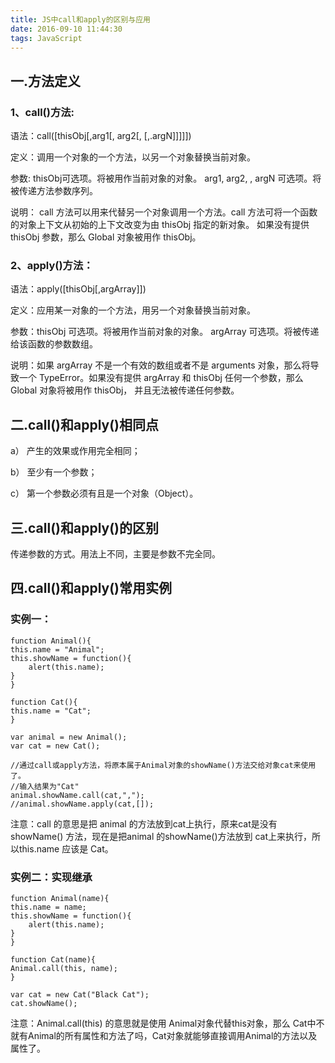 ```yaml
---
title: JS中call和apply的区别与应用
date: 2016-09-10 11:44:30
tags: JavaScript
---
```

## 一.方法定义
### 1、call()方法:
语法：call([thisObj[,arg1[, arg2[, [,.argN]]]]])

定义：调用一个对象的一个方法，以另一个对象替换当前对象。

参数:
thisObj可选项。将被用作当前对象的对象。
arg1, arg2, , argN
可选项。将被传递方法参数序列。

说明：
call 方法可以用来代替另一个对象调用一个方法。call 方法可将一个函数的对象上下文从初始的上下文改变为由 thisObj 指定的新对象。
如果没有提供 thisObj 参数，那么 Global 对象被用作 thisObj。
 

### 2、apply()方法：
 
语法：apply([thisObj[,argArray]])

定义：应用某一对象的一个方法，用另一个对象替换当前对象。

参数：thisObj
可选项。将被用作当前对象的对象。
argArray
可选项。将被传递给该函数的参数数组。

说明：如果 argArray 不是一个有效的数组或者不是 arguments 对象，那么将导致一个 TypeError。如果没有提供 argArray 和 thisObj 任何一个参数，那么 Global 对象将被用作 thisObj， 并且无法被传递任何参数。
 
## 二.call()和apply()相同点

a） 产生的效果或作用完全相同；

b） 至少有一个参数；

c） 第一个参数必须有且是一个对象（Object）。
## 三.call()和apply()的区别

传递参数的方式。用法上不同，主要是参数不完全同。
## 四.call()和apply()常用实例
### 实例一：

	function Animal(){    
    this.name = "Animal";    
    this.showName = function(){    
        alert(this.name);    
    }    
	}    
 
	function Cat(){    
    this.name = "Cat";    
	}    
  
	var animal = new Animal();    
	var cat = new Cat();    
    
	//通过call或apply方法，将原本属于Animal对象的showName()方法交给对象cat来使用了。    
	//输入结果为"Cat"    
	animal.showName.call(cat,",");    
	//animal.showName.apply(cat,[]);  

注意：call 的意思是把 animal 的方法放到cat上执行，原来cat是没有showName() 方法，现在是把animal 的showName()方法放到 cat上来执行，所以this.name 应该是 Cat。

### 实例二：实现继承

	function Animal(name){      
    this.name = name;      
    this.showName = function(){      
        alert(this.name);      
    }      
	}      
     
 	function Cat(name){    
    Animal.call(this, name);    
	}      
    
	var cat = new Cat("Black Cat");     
	cat.showName();  

注意：Animal.call(this) 的意思就是使用 Animal对象代替this对象，那么 Cat中不就有Animal的所有属性和方法了吗，Cat对象就能够直接调用Animal的方法以及属性了。